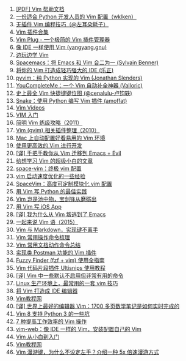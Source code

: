 1. [[PDF] Vim 帮助文档](https://weekly.manong.io/bounce?url=http%3A%2F%2Fnathangrigg.net%2Fvimhelp%2Fvimhelp.pdf&aid=46&nid=3)
1. [一份适合 Python 开发人员的 Vim 配置（wklken）](https://weekly.manong.io/bounce?url=https%3A%2F%2Fgithub.com%2Fwklken%2Fk-vim&aid=90&nid=6)
1. [无插件 Vim 编程技巧（@左耳朵耗子）](https://weekly.manong.io/bounce?url=http%3A%2F%2Fcoolshell.cn%2Farticles%2F11312.html&aid=841&nid=25)
1. [Vim 插件合集](https://weekly.manong.io/bounce?url=http%3A%2F%2Fvimawesome.com%2F&aid=1226&nid=37)
1. [Vim Plug - 一个极简的 Vim 插件管理器](https://weekly.manong.io/bounce?url=https%3A%2F%2Fgithub.com%2Fjunegunn%2Fvim-plug%2F&aid=1466&nid=45)
1. [像 IDE 一样使用 Vim (yangyang.gnu)](https://weekly.manong.io/bounce?url=https%3A%2F%2Fgithub.com%2Fyangyangwithgnu%2Fuse_vim_as_ide&aid=1879&nid=60)
1. [边玩边学 Vim](https://weekly.manong.io/bounce?url=http%3A%2F%2Fvim-adventures.com%2F&aid=2026&nid=64)
1. [Spacemacs：将 Emacs 和 Vim 合二为一 (Sylvain Benner)](https://weekly.manong.io/bounce?url=https%3A%2F%2Fgithub.com%2Fsyl20bnr%2Fspacemacs&aid=2152&nid=67)
1. [将你的 Vim 打造成轻巧强大的 IDE (乐正)](https://weekly.manong.io/bounce?url=http%3A%2F%2Fyuez.me%2Fjiang-ni-de-vim-da-zao-cheng-qing-qiao-qiang-da-de-ide%2F&aid=2184&nid=68)
1. [pyvim：纯 Python 实现的 Vim (Jonathan Slenders)](https://weekly.manong.io/bounce?url=https%3A%2F%2Fgithub.com%2Fjonathanslenders%2Fpyvim&aid=2241&nid=69)
1. [YouCompleteMe：一个 Vim 自动补全神器 (Valloric)](https://weekly.manong.io/bounce?url=https%3A%2F%2Fgithub.com%2FValloric%2FYouCompleteMe&aid=2285&nid=70)
1. [史上最全 Vim 快捷键键位图 (@cenalulu-卢钧轶)](https://weekly.manong.io/bounce?url=http%3A%2F%2Fcenalulu.github.io%2Flinux%2Fall-vim-cheatsheat%2F&aid=2384&nid=72)
1. [Snake：使用 Python 编写 Vim 插件 (amoffat)](https://weekly.manong.io/bounce?url=https%3A%2F%2Fgithub.com%2Famoffat%2Fsnake&aid=2412&nid=72)
1. [Vim Videos](https://weekly.manong.io/bounce?url=http%3A%2F%2Fderekwyatt.org%2Fvim%2Ftutorials%2F&aid=3938&nid=91)
1. [VIM 入门](https://weekly.manong.io/bounce?url=http%3A%2F%2Fwsztrush.github.io%2F%25E5%25B7%25A5%25E5%2585%25B7%2F2015%2F06%2F10%2FVIM.html&aid=4930&nid=102)
1. [简明 Vim 练级攻略（2011）](https://weekly.manong.io/bounce?url=http%3A%2F%2Fcoolshell.cn%2Farticles%2F5426.html&aid=5369&nid=107)
1. [Vim (gvim) 相关插件整理（2010）](https://weekly.manong.io/bounce?url=http%3A%2F%2Fwww.vimer.cn%2F2010%2F06%2F%25e6%259c%25ac%25e5%258d%259a%25e4%25bd%25bf%25e7%2594%25a8%25e7%259a%2584vimgvim%25e7%259b%25b8%25e5%2585%25b3%25e6%258f%2592%25e4%25bb%25b6%25e6%2595%25b4%25e7%2590%2586.html&aid=5619&nid=110)
1. [Mac 上自动配置好看易用的 Vim 环境](https://weekly.manong.io/bounce?url=https%3A%2F%2Fgithub.com%2Fbarretlee%2Fautoconfig-mac-vimrc&aid=5907&nid=114)
1. [使用更高效的 Vim 进行开发](https://weekly.manong.io/bounce?url=http%3A%2F%2Ftoutiao.io%2Fj%2Fzu2e2j&aid=7281&nid=132)
1. [[译] 手把手教你从 Vim 迁移到 Emacs + Evil](https://weekly.manong.io/bounce?url=http%3A%2F%2Ftoutiao.io%2Fj%2Fn3d70u&aid=7600&nid=137)
1. [给想学习 Vim 的超级小白的文章](https://weekly.manong.io/bounce?url=https%3A%2F%2Ftoutiao.io%2Fk%2F48jhdt&aid=7740&nid=139)
1. [space-vim：终极 vim 配置](https://weekly.manong.io/bounce?url=https%3A%2F%2Ftoutiao.io%2Fk%2Fef1gwx&aid=8181&nid=146)
1. [vim 启动速度优化的一些经验](https://weekly.manong.io/bounce?url=https%3A%2F%2Ftoutiao.io%2Fk%2Fteqdm3&aid=8361&nid=149)
1. [SpaceVim：高度可定制模块化 vim 配置](https://weekly.manong.io/bounce?url=https%3A%2F%2Ftoutiao.io%2Fk%2F0m2e9s&aid=8501&nid=151)
1. [用 Vim 写 Python 的最佳实践](https://weekly.manong.io/bounce?url=https%3A%2F%2Ftoutiao.io%2Fk%2Frstfw6&aid=8667&nid=154)
1. [Vim 岂是池中物，宝剑锋从磨砺出](https://weekly.manong.io/bounce?url=https%3A%2F%2Ftoutiao.io%2Fk%2Fm69ilf&aid=8694&nid=154)
1. [用 Vim 写 iOS App](https://weekly.manong.io/bounce?url=https%3A%2F%2Ftoutiao.io%2Fk%2Fo0g4ff&aid=8810&nid=156)
1. [[译] 我为什么从 Vim 叛逃到了 Emacs](https://weekly.manong.io/bounce?url=https%3A%2F%2Ftoutiao.io%2Fk%2Fpmgqwy&aid=8840&nid=156)
1. [一起来说 Vim 语（2015）](https://weekly.manong.io/bounce?url=https%3A%2F%2Ftoutiao.io%2Fk%2Frxc3ra&aid=8967&nid=158)
1. [Vim 与 Markdown，实现键不离手](https://weekly.manong.io/bounce?url=https%3A%2F%2Ftoutiao.io%2Fk%2F0rg8o0&aid=9343&nid=163)
1. [Vim 常用操作命令梳理](https://weekly.manong.io/bounce?url=https%3A%2F%2Ftoutiao.io%2Fk%2Febe58p&aid=9826&nid=170)
1. [Vim 常用文档动作命令总结](https://weekly.manong.io/bounce?url=https%3A%2F%2Ftoutiao.io%2Fk%2Fh09ofq&aid=11194&nid=189)
1. [实现类 Postman 功能的 Vim 插件](https://weekly.manong.io/bounce?url=https%3A%2F%2Ftoutiao.io%2Fk%2Fz24unq&aid=12956&nid=213)
1. [Fuzzy Finder (fzf + vim) 使用全指南](https://weekly.manong.io/bounce?url=https%3A%2F%2Ftoutiao.io%2Fk%2Ftqgk3d&aid=13885&nid=227)
1. [Vim 代码片段插件 Ultisnips 使用教程](https://weekly.manong.io/bounce?url=https%3A%2F%2Ftoutiao.io%2Fk%2Fng60l0&aid=14089&nid=230)
1. [[译] Vim 中一些默认不启用但非常有用的命令](https://weekly.manong.io/bounce?url=https%3A%2F%2Fmp.weixin.qq.com%2Fs%2F17izCMWOnkPwRBj7nTw76g&aid=14550&nid=237)
1. [Linux 生产环境上，最常用的一套 vim 技巧](https://weekly.manong.io/bounce?url=https%3A%2F%2Fmp.weixin.qq.com%2Fs%3F__biz%3DMzA4MTc4NTUxNQ%3D%3D%26mid%3D2650518612%26idx%3D1%26sn%3D125c2cb9ee6d76a6817fb0ebc5a3c5e4&aid=14552&nid=237)
1. [将 Vim 打造成 IDE 编辑器](https://weekly.manong.io/bounce?url=https%3A%2F%2Ftoutiao.io%2Fk%2F37spse&aid=15503&nid=251)
1. [Vim教程网](https://weekly.manong.io/bounce?url=http%3A%2F%2Ftoutiao.io%2Fsubjects%2F389874%23256&aid=15857&nid=256)
1. [[译] 世界上最好的编辑器 Vim：1700 多页数学笔记是如何实时完成的](https://weekly.manong.io/bounce?url=https%3A%2F%2Fmp.weixin.qq.com%2Fs%2FoTIT9vOq1-I7nJQxoqQvBw&aid=15898&nid=257)
1. [Vim 8 支持 Python 3 的一些坑](https://weekly.manong.io/bounce?url=https%3A%2F%2Fmp.weixin.qq.com%2Fs%2FuE43GErzCyDohqQp9kFx5w&aid=16150&nid=260)
1. [7 种提高工作效率的 Vim 操作](https://weekly.manong.io/bounce?url=https%3A%2F%2Ftoutiao.io%2Fk%2Fkj3z2v&aid=16484&nid=264)
1. [vim-web：像 IDE 一样的 Vim，安装配置自己的 Vim](https://weekly.manong.io/bounce?url=https%3A%2F%2Ftoutiao.io%2Fk%2Fn7b4cb&aid=16642&nid=266)
1. [Vim 从小白到入门](https://weekly.manong.io/bounce?url=https%3A%2F%2Ftoutiao.io%2Fk%2F586ua1p&aid=17567&nid=278)
1. [Vim教程网](https://weekly.manong.io/bounce?url=http%3A%2F%2Ftoutiao.io%2Fsubjects%2F389874%23280&aid=17745&nid=280)
1. [Vim 漫游键，为什么不设定左手？介绍一种 5x 倍速漫游方式](https://weekly.manong.io/bounce?url=https%3A%2F%2Fmp.weixin.qq.com%2Fs%2FWfsVy9nlihqYIzrqiIj6qA&aid=17858&nid=282)
